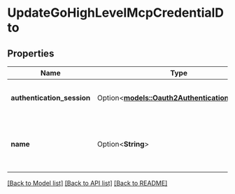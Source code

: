 # UpdateGoHighLevelMcpCredentialDto

## Properties

Name | Type | Description | Notes
------------ | ------------- | ------------- | -------------
**authentication_session** | Option<[**models::Oauth2AuthenticationSession**](Oauth2AuthenticationSession.md)> | This is the authentication session for the credential. | [optional]
**name** | Option<**String**> | This is the name of credential. This is just for your reference. | [optional]

[[Back to Model list]](../README.md#documentation-for-models) [[Back to API list]](../README.md#documentation-for-api-endpoints) [[Back to README]](../README.md)


